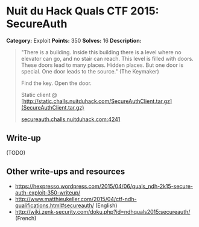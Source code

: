 # Nuit du Hack Quals CTF 2015: SecureAuth

**Category:** Exploit
**Points:** 350
**Solves:** 16
**Description:** 

> "There is a building. Inside this building there is a level where no elevator can go, and no stair can reach. This level is filled with doors. These doors lead to many places. Hidden places. But one door is special. One door leads to the source." (The Keymaker)
> 
> Find the key. Open the door.
> 
> Static client @ [http://static.challs.nuitduhack.com/SecureAuthClient.tar.gz](SecureAuthClient.tar.gz)
> 
> <secureauth.challs.nuitduhack.com:4241>

## Write-up

(TODO)

## Other write-ups and resources

* <https://hexpresso.wordpress.com/2015/04/06/quals_ndh-2k15-secure-auth-exploit-350-writeup/>
* <http://www.matthieukeller.com/2015/04/ctf-ndh-qualifications.html#secureauth/> (English)
* <http://wiki.zenk-security.com/doku.php?id=ndhquals2015:secureauth/> (French)
